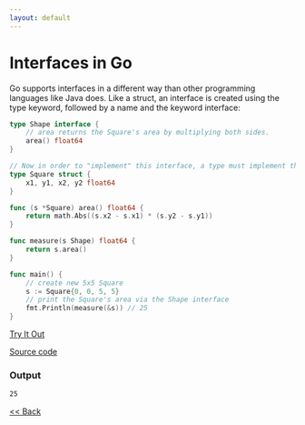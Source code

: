 ```yaml
---
layout: default
---
```


# Interfaces in Go

Go supports interfaces in a different way than other programming languages like Java does. Like a struct, an interface is created using the type keyword, followed by a name and the keyword interface:

```go
type Shape interface {
	// area returns the Square's area by multiplying both sides.
	area() float64
}

// Now in order to "implement" this interface, a type must implement the interface methods defined. For example:
type Square struct {
	x1, y1, x2, y2 float64
}

func (s *Square) area() float64 {
	return math.Abs((s.x2 - s.x1) * (s.y2 - s.y1))
}

func measure(s Shape) float64 {
	return s.area()
}

func main() {
	// create new 5x5 Square
	s := Square{0, 0, 5, 5}
	// print the Square's area via the Shape interface
	fmt.Println(measure(&s)) // 25
}

```
<a href='https://play.golang.org/p/fVjFIddO0VP' target='_blank'>Try It Out</a>

[Source code](https://github.com/sagar-jadhav/go-examples/blob/master/src/interfaces.go)

### Output

```bash
25
```

[<< Back](./)
